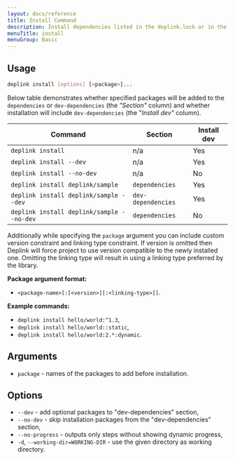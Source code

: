 ```yaml
---
layout: docs/reference
title: Install Command
description: Install dependencies listed in the deplink.lock or in the deplink.json if lock file is missing or outdated.
menuTitle: install
menuGroup: Basic
---
```


Usage
-----

```bash
deplink install [options] [<package>]...
```

Below table demonstrates whether specified packages will be added to the `dependencies` or `dev-dependencies` (the *"Section"* column) and whether installation will include `dev-dependencies` (the "*Install dev"* column).

| Command | Section | Install dev |
|---|---|---|
| `deplink install` | n/a | Yes |
| `deplink install --dev` | n/a | Yes |
| `deplink install --no-dev` | n/a | No |
| `deplink install deplink/sample` | `dependencies` | Yes |
| `deplink install deplink/sample --dev` | `dev-dependencies` | Yes |
| `deplink install deplink/sample --no-dev` | `dependencies` | No |

Additionally while specifying the `package` argument you can include custom version constraint and linking type constraint. If version is omitted then Deplink will force project to use version compatible to the newly installed one. Omitting the linking type will result in using a linking type preferred by the library.

**Package argument format:**
- `<package-name>[:[<version>][:<linking-type>]]`.

**Example commands:**
- `deplink install hello/world:^1.3`, 
- `deplink install hello/world::static`,
- `deplink install hello/world:2.*:dynamic`.

Arguments
---------

- `package` - names of the packages to add before installation.

Options
-------

- `--dev` - add optional packages to "dev-dependencies" section,
- `--no-dev` - skip installation packages from the "dev-dependencies" section,
- `--no-progress` - outputs only steps without showing dynamic progress,
- `-d`, `--working-dir=WORKING-DIR` - use the given directory as working directory.
